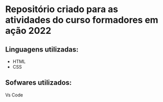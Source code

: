 # Repositório criado para as atividades do curso formadores em ação 2022 

## Linguagens utilizadas:
- HTML
- CSS

## Sofwares utilizados:

Vs Code
